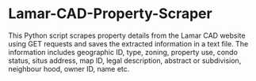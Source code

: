 # Lamar-CAD-Property-Scraper
This Python script scrapes property details from the Lamar CAD website using GET requests and saves the extracted information in a text file. The information includes geographic ID, type, zoning, property use, condo status, situs address, map ID, legal description, abstract or subdivision, neighbour hood, owner ID, name etc.

